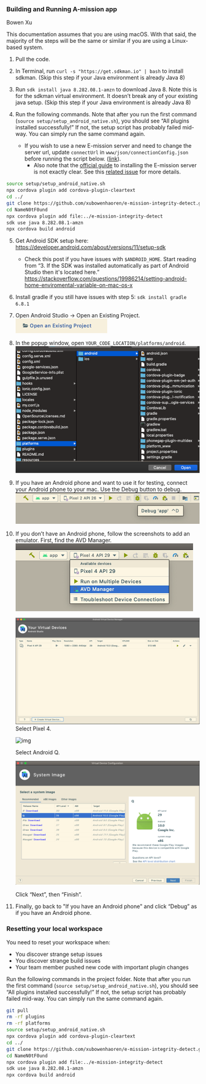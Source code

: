 ### Building and Running A-mission app

Bowen Xu

This documentation assumes that you are using macOS. With that said, the majority of the steps will be the same or similar if you are using a Linux-based system. 

1. Pull the code. 
2. In Terminal, run `curl -s "https://get.sdkman.io" | bash` to install sdkman. (Skip this step if your Java environment is already Java 8)
3. Run `sdk install java 8.282.08.1-amzn` to download Java 8. Note this is for the sdkman virtual environment. It doesn’t break any of your existing java setup.  (Skip this step if your Java environment is already Java 8)

4. Run the following commands. Note that after you run the first command (`source setup/setup_android_native.sh`), you should see “All plugins installed successfully!” If not, the setup script has probably failed mid-way. You can simply run the same command again.
   - If you wish to use a new E-mission server and need to change the server url, update `connectUrl` in `www/json/connectionConfig.json` before running the script below. ([link](https://github.com/CSE482Winter2021/NameN0tF0und/blob/main/www/json/connectionConfig.json#L2)). 
     - Also note that the [official guide](https://github.com/e-mission/e-mission-docker#quick-start-installation-instructions) to installing the E-mission server is not exactly clear. See this [related issue](https://github.com/e-mission/e-mission-docs/issues/619#issuecomment-783986767) for more details. 

```bash
source setup/setup_android_native.sh
npx cordova plugin add cordova-plugin-cleartext
cd ../
git clone https://github.com/xubowenhaoren/e-mission-integrity-detect.git
cd NameN0tF0und
npx cordova plugin add file:../e-mission-integrity-detect
sdk use java 8.282.08.1-amzn
npx cordova build android
```

5. Get Android SDK setup here: https://developer.android.com/about/versions/11/setup-sdk 
   - Check this post if you have issues with `$ANDROID_HOME`. Start reading from “3. If the SDK was installed automatically as part of Android Studio then it's located here.” https://stackoverflow.com/questions/19986214/setting-android-home-enviromental-variable-on-mac-os-x 
6. Install gradle if you still have issues with step 5: `sdk install gradle 6.8.1`

7. Open Android Studio -> Open an Existing Project.
   ![img](open_existing_project.png)

8. In the popup window, open `YOUR_CODE_LOCATION/platforms/android`. 
   ![img](platforms_android.png)
9. If you have an Android phone and want to use it for testing, connect your Android phone to your mac. Use the Debug button to debug. 
   ![img](_oTJ39E5wmvnT2tC5rP04BX0PEi-2zDY8aAhqaJKUJ_EzBHWEAKofXPlCig8_jX6u3E5mEM8uqMglVXnzn4PF-Lkvw2n_9F9x_MnddE1Rvr0qLMLJrCaD4PCMU3uZcaDYR8gYQZ0.png)

10. If you don’t have an Android phone, follow the screenshots to add an emulator. First, find the AVD Manager.
    ![img](AKTO5bcAJ9vLEb89DVaq7Gsa2-_VSXQnhRvCrq0zDZ4RfNN3j4KPT_fH7s1eKmof50GTVR4w9x-asTgbMCSPcjmtrl450jogToH4Egp0d2Mbv5PFxrtsSlPis6z-4LwsrkDhSxvc.png)

    ![img](4w9XynL56WpJst1VJH6m4l_dKzGGmKcchtqB5ZmacXnJ-VYD4c0JD6E9VsBYkUUqwGt_9mFAdiKtX4YO4hjgZGBCpl00FRZ606btavsnZQcom_2FzhdrpvimvJBCpSBs6gqFADrz.png)
    Select Pixel 4. 

    ![img](https://lh5.googleusercontent.com/y9n2hZjlVOQZ1CU1EhlHNdng4u4byH6aEASuweauGVZIh-49EazzkMibiVCD2QwDn8tcSxMEdWSwlsT2HvmQzNmwzrsvMnPJ-e0VBQpIAt_k13phFIA64_ZxifdIMumuF3GT0867)

    Select Android Q. 

    ![img](qbk0McaPaKy1C103Z1aTnC-_Xt2CcwpYLsIf0C7zID-bF3gLaSnQMTJfh5IplcxEIgYEXmtFDXqvZo_iPUesmUn6b7B1l1OaIsVl9rG6xYvg7fEEvSLSWe4cAfxQLFIJAidvJj5T.png)

     Click “Next”, then “Finish”. 

11. Finally, go back to "If you have an Android phone" and click “Debug” as if you have an Android phone. 



### Resetting your local workspace

You need to reset your workspace when:

- You discover strange setup issues
- You discover strange build issues
- Your team member pushed new code with important plugin changes

Run the following commands in the project folder. Note that after you run the first command (`source setup/setup_android_native.sh`), you should see “All plugins installed successfully!” If not, the setup script has probably failed mid-way. You can simply run the same command again.

```bash
git pull
rm -rf plugins
rm -rf platforms
source setup/setup_android_native.sh
npx cordova plugin add cordova-plugin-cleartext
cd ../
git clone https://github.com/xubowenhaoren/e-mission-integrity-detect.git
cd NameN0tF0und
npx cordova plugin add file:../e-mission-integrity-detect
sdk use java 8.282.08.1-amzn
npx cordova build android
```

